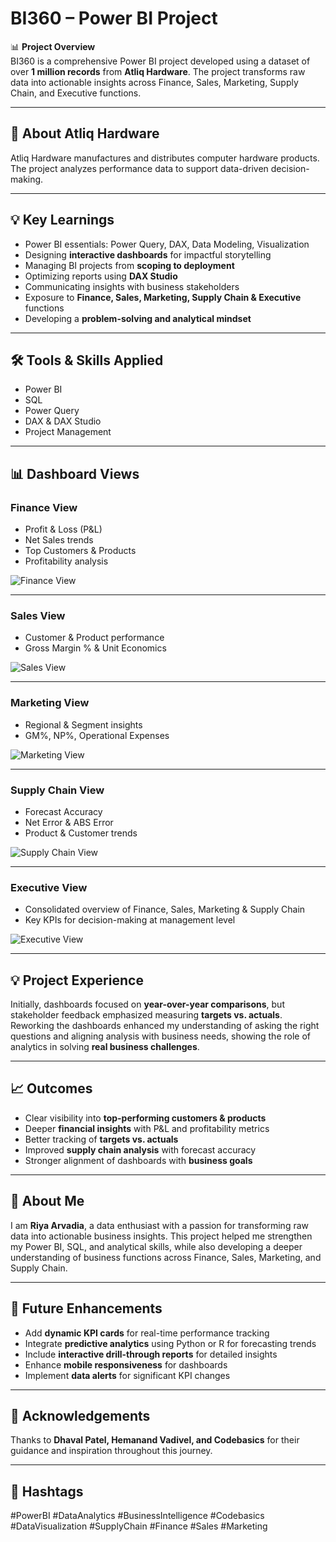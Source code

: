 # BI360 – Power BI Project

📊 **Project Overview**  
BI360 is a comprehensive Power BI project developed using a dataset of over **1 million records** from **Atliq Hardware**. The project transforms raw data into actionable insights across Finance, Sales, Marketing, Supply Chain, and Executive functions.

---

## 🏢 About Atliq Hardware
Atliq Hardware manufactures and distributes computer hardware products. The project analyzes performance data to support data-driven decision-making.

---

## 💡 Key Learnings
- Power BI essentials: Power Query, DAX, Data Modeling, Visualization  
- Designing **interactive dashboards** for impactful storytelling  
- Managing BI projects from **scoping to deployment**  
- Optimizing reports using **DAX Studio**  
- Communicating insights with business stakeholders  
- Exposure to **Finance, Sales, Marketing, Supply Chain & Executive** functions  
- Developing a **problem-solving and analytical mindset**

---

## 🛠 Tools & Skills Applied
- Power BI  
- SQL  
- Power Query  
- DAX & DAX Studio  
- Project Management

---

## 📊 Dashboard Views

### Finance View
- Profit & Loss (P&L)  
- Net Sales trends  
- Top Customers & Products  
- Profitability analysis  

![Finance View](Screenshorts/finance_view.png)

---

### Sales View
- Customer & Product performance  
- Gross Margin % & Unit Economics  

![Sales View](Screenshorts/sales_view.png)

---

### Marketing View
- Regional & Segment insights  
- GM%, NP%, Operational Expenses  

![Marketing View](Screenshorts/marketing_view.png)

---

### Supply Chain View
- Forecast Accuracy  
- Net Error & ABS Error  
- Product & Customer trends  

![Supply Chain View](Screenshorts/supply_chain_view.png)

---

### Executive View
- Consolidated overview of Finance, Sales, Marketing & Supply Chain  
- Key KPIs for decision-making at management level  

![Executive View](Screenshorts/executive_view.png)

---

## 💡 Project Experience
Initially, dashboards focused on **year-over-year comparisons**, but stakeholder feedback emphasized measuring **targets vs. actuals**. Reworking the dashboards enhanced my understanding of asking the right questions and aligning analysis with business needs, showing the role of analytics in solving **real business challenges**.

---

## 📈 Outcomes
- Clear visibility into **top-performing customers & products**  
- Deeper **financial insights** with P&L and profitability metrics  
- Better tracking of **targets vs. actuals**  
- Improved **supply chain analysis** with forecast accuracy  
- Stronger alignment of dashboards with **business goals**

---

## 🙋 About Me
I am **Riya Arvadia**, a data enthusiast with a passion for transforming raw data into actionable business insights. This project helped me strengthen my Power BI, SQL, and analytical skills, while also developing a deeper understanding of business functions across Finance, Sales, Marketing, and Supply Chain.

---

## 🚀 Future Enhancements
- Add **dynamic KPI cards** for real-time performance tracking  
- Integrate **predictive analytics** using Python or R for forecasting trends  
- Include **interactive drill-through reports** for detailed insights  
- Enhance **mobile responsiveness** for dashboards  
- Implement **data alerts** for significant KPI changes

---

## 🙏 Acknowledgements
Thanks to **Dhaval Patel, Hemanand Vadivel, and Codebasics** for their guidance and inspiration throughout this journey.

---

## 🔗 Hashtags
#PowerBI #DataAnalytics #BusinessIntelligence #Codebasics #DataVisualization #SupplyChain #Finance #Sales #Marketing
